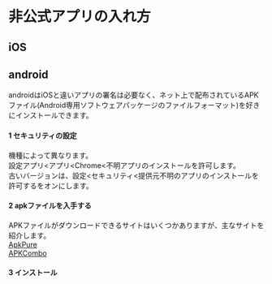 # 非公式アプリの入れ方
## iOS
## android
androidはiOSと違いアプリの署名は必要なく、ネット上で配布されているAPKファイル(Android専用ソフトウェアパッケージのファイルフォーマット)を好きにインストールできます。
#### 1 セキュリティの設定
機種によって異なります。  
設定アプリ<アプリ<Chrome<不明アプリのインストールを許可します。  
古いバージョンは、設定<セキュリティ<提供元不明のアプリのインストールを許可するをオンにします。  
#### 2 apkファイルを入手する
APKファイルがダウンロードできるサイトはいくつかありますが、主なサイトを紹介します。  
[ApkPure](https://apkpure.net/jp/)  
[APKCombo](https://apkcombo.com/ja/)  
#### 3 インストール
